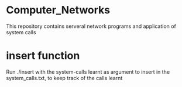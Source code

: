 # Computer_Networks

This repository contains serveral network programs and application of system calls

# insert function

Run ./insert with the system-calls learnt as argument to insert in the system_calls.txt, to keep track of the calls learnt
